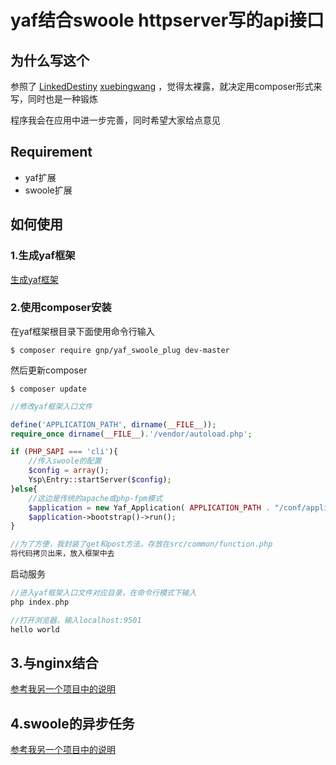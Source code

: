 # yaf结合swoole httpserver写的api接口

## 为什么写这个
参照了 [LinkedDestiny](https://github.com/LinkedDestiny/swoole-yaf)   [xuebingwang](https://github.com/xuebingwang/xbw-swoole-yaf) ，觉得太裸露，就决定用composer形式来写，同时也是一种锻炼

程序我会在应用中进一步完善，同时希望大家给点意见

## Requirement
- yaf扩展
- swoole扩展

## 如何使用

### 1.生成yaf框架
[生成yaf框架](https://github.com/laruence/yaf/tree/master/tools/cg)

### 2.使用composer安装

在yaf框架根目录下面使用命令行输入
```
$ composer require gnp/yaf_swoole_plug dev-master 
```

然后更新composer
```
$ composer update
```

```php
//修改yaf框架入口文件

define('APPLICATION_PATH', dirname(__FILE__));
require_once dirname(__FILE__).'/vendor/autoload.php';

if (PHP_SAPI === 'cli'){
    //传入swoole的配置
	$config = array();
   	Ysp\Entry::startServer($config);
}else{
    //这边是传统的apache或php-fpm模式
	$application = new Yaf_Application( APPLICATION_PATH . "/conf/application.ini");
	$application->bootstrap()->run();
}

//为了方便，我封装了get和post方法，存放在src/common/function.php
将代码拷贝出来，放入框架中去
```

启动服务
```php
//进入yaf框架入口文件对应目录，在命令行模式下输入
php index.php

//打开浏览器，输入localhost:9501
hello world
```

## 3.与nginx结合
[参考我另一个项目中的说明](https://github.com/gnpok/yafApi)

## 4.swoole的异步任务
[参考我另一个项目中的说明](https://github.com/gnpok/yafApi)
